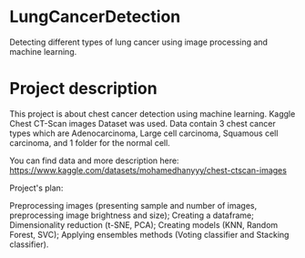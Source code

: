# LungCancerDetection
Detecting different types of lung cancer using image processing and machine learning.

# Project description
This project is about chest cancer detection using machine learning. Kaggle Chest CT-Scan images Dataset was used. Data contain 3 chest cancer types which are Adenocarcinoma, Large cell carcinoma, Squamous cell carcinoma, and 1 folder for the normal cell.

You can find data and more description here: https://www.kaggle.com/datasets/mohamedhanyyy/chest-ctscan-images

Project's plan:

Preprocessing images (presenting sample and number of images, preprocessing image brightness and size);
Creating a dataframe;
Dimensionality reduction (t-SNE, PCA);
Creating models (KNN, Random Forest, SVC);
Applying ensembles methods (Voting classifier and Stacking classifier).
